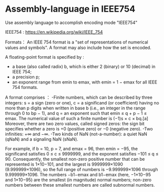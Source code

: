 # Assembly-language in IEEE754

Use assembly language to accomplish encoding mode "IEEE754"

IEEE754 : 
https://en.wikipedia.org/wiki/IEEE_754

Formats：
An IEEE 754 format is a "set of representations of numerical values and symbols". A format may also include how the set is encoded.

A floating-point format is specified by :
- a base (also called radix) b, which is either 2 (binary) or 10 (decimal) in IEEE 754;
- a precision p;
- an exponent range from emin to emax, with emin = 1 − emax for all IEEE 754 formats.


A format comprises ： 
-Finite numbers, which can be described by three integers: s = a sign (zero or one), 
  c = a significand (or coefficient) having no more than p digits when written in base b 
  (i.e., an integer in the range through 0 to bp − 1), and q = an exponent such that emin ≤ q + p − 1 ≤ emax.
  The numerical value of such a finite number is (−1)s × c × bq.[a] Moreover, there are two zero values, 
  called signed zeros: the sign bit specifies whether a zero is +0 (positive zero) or −0 (negative zero).
-Two infinities: +∞ and −∞.
-Two kinds of NaN (not-a-number): a quiet NaN (qNaN) and a signaling NaN (sNaN).

For example, if b = 10, p = 7, and emax = 96, then emin = −95, the significand satisfies 0 ≤ c ≤ 9999999, 
and the exponent satisfies −101 ≤ q ≤ 90. Consequently, the smallest non-zero positive number that can be represented is 1×10−101, 
and the largest is 9999999×1090 (9.999999×1096), so the full range of numbers is −9.999999×1096 through 9.999999×1096. 
The numbers −b1−emax and b1−emax (here, −1×10−95 and 1×10−95) are the smallest (in magnitude) normal numbers; 
non-zero numbers between these smallest numbers are called subnormal numbers.
